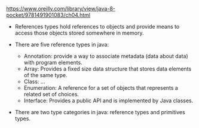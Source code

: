 https://www.oreilly.com/library/view/java-8-pocket/9781491901083/ch04.html

- References types hold references to objects and provide means to access
those objects stored somewhere in memory.

- There are five reference types in java:
  - Annotation: provide a way to associate metadata (data about data)
    with program elements.
  - Array: Provides a fixed size data structure that stores data elements of the same type.
  - Class: ...
  - Enumeration: A reference for a set of objects that represents a related
    set of choices.
  - Interface: Provides a public API and is implemented by Java classes.

- There are two type categories in java: reference types and primitives types.
